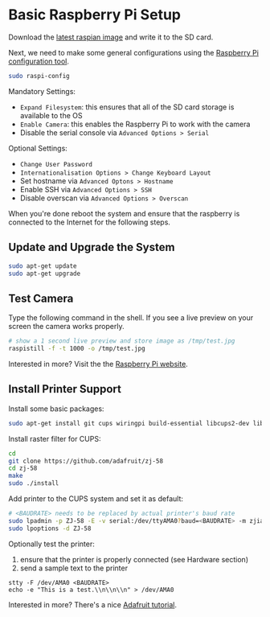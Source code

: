 # Basic Raspberry Pi Setup

Download the [latest raspian image](https://www.raspberrypi.org/downloads/raspbian/) and write it to the SD card.

Next, we need to make some general configurations using the [Raspberry Pi configuration tool](https://www.raspberrypi.org/documentation/configuration/raspi-config.md).
```bash
sudo raspi-config
```
Mandatory Settings:
* ```Expand Filesystem```: this ensures that all of the SD card storage is available to the OS
* ```Enable Camera```: this enables the Raspberry Pi to work with the camera
* Disable the serial console via ```Advanced Options > Serial```

Optional Settings:
* ```Change User Password```
* ```Internationalisation Options > Change Keyboard Layout```
* Set hostname via ```Advanced Optons > Hostname```
* Enable SSH via ```Advanced Options > SSH```
* Disable overscan via ```Advanced Options > Overscan```

When you're done reboot the system and ensure that the raspberry is connected to the Internet for the following steps.

## Update and Upgrade the System

```bash
sudo apt-get update
sudo apt-get upgrade
```

## Test Camera

Type the following command in the shell. If you see a live preview on your screen the camera works properly.
```bash
# show a 1 second live preview and store image as /tmp/test.jpg
raspistill -f -t 1000 -o /tmp/test.jpg
```

Interested in more? Visit the the [Raspberry Pi website](https://www.raspberrypi.org/documentation/usage/camera/raspicam/README.md).

## Install Printer Support

Install some basic packages:
```bash
sudo apt-get install git cups wiringpi build-essential libcups2-dev libcupsimage2-dev
```

Install raster filter for CUPS:
```bash
cd
git clone https://github.com/adafruit/zj-58
cd zj-58
make
sudo ./install
```

Add printer to the CUPS system and set it as default:
```bash
# <BAUDRATE> needs to be replaced by actual printer's baud rate
sudo lpadmin -p ZJ-58 -E -v serial:/dev/ttyAMA0?baud=<BAUDRATE> -m zjiang/ZJ-58.ppd
sudo lpoptions -d ZJ-58
```

Optionally test the printer:
1. ensure that the printer is properly connected (see Hardware section)
2. send a sample text to the printer
```
stty -F /dev/AMA0 <BAUDRATE>
echo -e "This is a test.\\n\\n\\n" > /dev/AMA0
```

Interested in more? There's a nice [Adafruit tutorial](https://learn.adafruit.com/networked-thermal-printer-using-cups-and-raspberry-pi?view=all).
